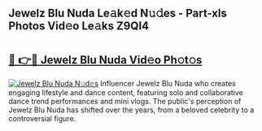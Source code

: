 ## Jewelz Blu Nuda Le𝚊k𝚎d N𝚞𝚍es - Part-xls Photos Vid𝚎o Le𝚊ks Z9QI4

# <h2><a href="http://fbdqgqf.evod.top/?m=Jewelz+Blu+Nuda">🔗 👉🔴 Jewelz Blu Nuda Vid𝚎o Ph𝚘t𝚘s</a></h2>

[![Jewelz Blu Nuda N𝚞d𝚎s](https://i.imgur.com/8V9OHl7.gif)](http://fbdqgqf.evod.top/?m=Jewelz+Blu+Nuda)
Influencer Jewelz Blu Nuda who creates engaging lifestyle and dance content, featuring solo and collaborative dance trend performances and mini vlogs. The public's perception of Jewelz Blu Nuda has shifted over the years, from a beloved celebrity to a controversial figure. 
